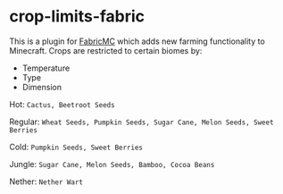 # crop-limits-fabric

This is a plugin for [FabricMC](https://www.fabricmc.net/) which adds new farming functionality to Minecraft.
Crops are restricted to certain biomes by:
- Temperature
- Type
- Dimension

Hot: `Cactus, Beetroot Seeds`

Regular: `Wheat Seeds, Pumpkin Seeds, Sugar Cane, Melon Seeds, Sweet Berries`

Cold: `Pumpkin Seeds, Sweet Berries`

Jungle: `Sugar Cane, Melon Seeds, Bamboo, Cocoa Beans`

Nether: `Nether Wart`
